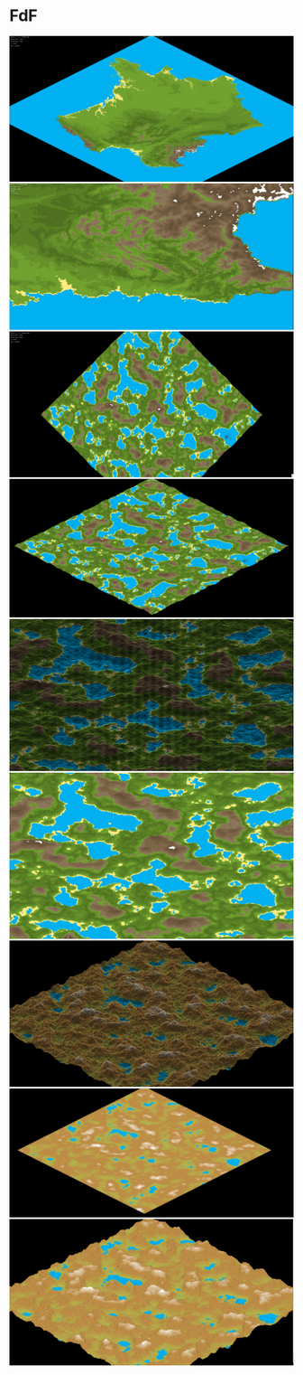 FdF
==========
![alt tag](image/10.png)
![alt tag](image/9.png)
![alt tag](image/4.png)
![alt tag](image/5.png)
![alt tag](image/6.png)
![alt tag](image/7.png)
![alt tag](image/1.png)
![alt tag](image/2.png)
![alt tag](image/3.png)
